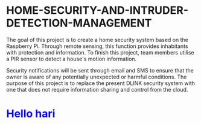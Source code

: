 # HOME-SECURITY-AND-INTRUDER-DETECTION-MANAGEMENT
The goal of this project is to create a home security system based on the Raspberry Pi. Through remote sensing, this function provides inhabitants with protection and information. To finish this project, team members utilise a PIR sensor to detect a house's motion information. 

Security notifications will be sent through email and SMS to ensure that the owner is aware of any potentially unexpected or harmful conditions. The purpose of this project is to replace the present DLINK security system with one that does not require information sharing and control from the cloud.


<h1 style="color:blue;">Hello hari</h1>

